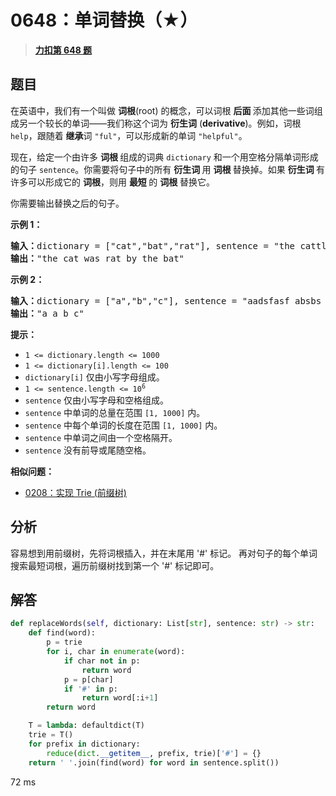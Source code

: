 # 0648：单词替换（★）


> <u>**[力扣第 648 题](https://leetcode.cn/problems/replace-words/)**</u>

## 题目

<p>在英语中，我们有一个叫做 <strong>词根</strong>(root) 的概念，可以词根 <strong>后面 </strong>添加其他一些词组成另一个较长的单词——我们称这个词为 <strong>衍生词</strong> (<strong>derivative</strong>)。例如，词根 <code>help</code>，跟随着 <strong>继承</strong>词 <code>"ful"</code>，可以形成新的单词 <code>"helpful"</code>。</p>

<p>现在，给定一个由许多 <strong>词根 </strong>组成的词典 <code>dictionary</code> 和一个用空格分隔单词形成的句子 <code>sentence</code>。你需要将句子中的所有 <strong>衍生词 </strong>用 <strong>词根 </strong>替换掉。如果 <strong>衍生词 </strong>有许多可以形成它的 <strong>词根</strong>，则用 <strong>最短 </strong>的 <strong>词根</strong> 替换它。</p>

<p>你需要输出替换之后的句子。</p>



<p><strong>示例 1：</strong></p>

<pre>
<strong>输入：</strong>dictionary = ["cat","bat","rat"], sentence = "the cattle was rattled by the battery"
<strong>输出：</strong>"the cat was rat by the bat"
</pre>

<p><strong>示例 2：</strong></p>

<pre>
<strong>输入：</strong>dictionary = ["a","b","c"], sentence = "aadsfasf absbs bbab cadsfafs"
<strong>输出：</strong>"a a b c"
</pre>



<p><strong>提示：</strong></p>

<ul>
<li><code>1 &lt;= dictionary.length &lt;= 1000</code></li>
<li><code>1 &lt;= dictionary[i].length &lt;= 100</code></li>
<li><code>dictionary[i]</code> 仅由小写字母组成。</li>
<li><code>1 &lt;= sentence.length &lt;= 10<sup>6</sup></code></li>
<li><code>sentence</code> 仅由小写字母和空格组成。</li>
<li><code>sentence</code> 中单词的总量在范围 <code>[1, 1000]</code> 内。</li>
<li><code>sentence</code> 中每个单词的长度在范围 <code>[1, 1000]</code> 内。</li>
<li><code>sentence</code> 中单词之间由一个空格隔开。</li>
<li><code>sentence</code> 没有前导或尾随空格。</li>
</ul>




**相似问题：**
- [0208：实现 Trie (前缀树)](/leetcode/0208)


## 分析

容易想到用前缀树，先将词根插入，并在末尾用 '#' 标记。
再对句子的每个单词搜索最短词根，遍历前缀树找到第一个 '#' 标记即可。

## 解答

```python
def replaceWords(self, dictionary: List[str], sentence: str) -> str:
    def find(word):
        p = trie
        for i, char in enumerate(word):
            if char not in p:
                return word
            p = p[char]
            if '#' in p:
                return word[:i+1]
        return word

    T = lambda: defaultdict(T)
    trie = T()
    for prefix in dictionary:
        reduce(dict.__getitem__, prefix, trie)['#'] = {}
    return ' '.join(find(word) for word in sentence.split())
```

72 ms

